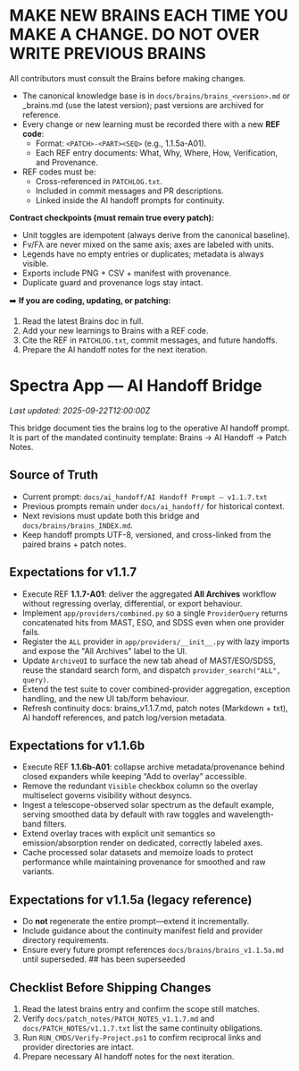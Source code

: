 # MAKE NEW BRAINS EACH TIME YOU MAKE A CHANGE. DO NOT OVER WRITE PREVIOUS BRAINS
All contributors must consult the Brains before making changes.
- The canonical knowledge base is in `docs/brains/brains_<version>.md` or <version>_brains.md (use the latest version); past versions are archived for reference.
- Every change or new learning must be recorded there with a new **REF code**:
  - Format: `<PATCH>-<PART><SEQ>` (e.g., 1.1.5a-A01).
  - Each REF entry documents: What, Why, Where, How, Verification, and Provenance.
- REF codes must be:
  - Cross-referenced in `PATCHLOG.txt`.
  - Included in commit messages and PR descriptions.
  - Linked inside the AI handoff prompts for continuity.

**Contract checkpoints (must remain true every patch):**
- Unit toggles are idempotent (always derive from the canonical baseline).
- Fν/Fλ are never mixed on the same axis; axes are labeled with units.
- Legends have no empty entries or duplicates; metadata is always visible.
- Exports include PNG + CSV + manifest with provenance.
- Duplicate guard and provenance logs stay intact.

➡️ **If you are coding, updating, or patching:**
1. Read the latest Brains doc in full.
2. Add your new learnings to Brains with a REF code.
3. Cite the REF in `PATCHLOG.txt`, commit messages, and future handoffs.
4. Prepare the AI handoff notes for the next iteration.

# Spectra App — AI Handoff Bridge
_Last updated: 2025-09-22T12:00:00Z_

This bridge document ties the brains log to the operative AI handoff prompt.
It is part of the mandated continuity template: Brains → AI Handoff → Patch Notes.

## Source of Truth
- Current prompt: `docs/ai_handoff/AI Handoff Prompt — v1.1.7.txt`
- Previous prompts remain under `docs/ai_handoff/` for historical context.
- Next revisions must update both this bridge and `docs/brains/brains_INDEX.md`.
- Keep handoff prompts UTF-8, versioned, and cross-linked from the paired brains + patch notes.

## Expectations for v1.1.7
- Execute REF **1.1.7-A01**: deliver the aggregated **All Archives** workflow without regressing overlay, differential, or export behaviour.
- Implement `app/providers/combined.py` so a single `ProviderQuery` returns concatenated hits from MAST, ESO, and SDSS even when one provider fails.
- Register the `ALL` provider in `app/providers/__init__.py` with lazy imports and expose the "All Archives" label to the UI.
- Update `ArchiveUI` to surface the new tab ahead of MAST/ESO/SDSS, reuse the standard search form, and dispatch `provider_search("ALL", query)`.
- Extend the test suite to cover combined-provider aggregation, exception handling, and the new UI tab/form behaviour.
- Refresh continuity docs: brains_v1.1.7.md, patch notes (Markdown + txt), AI handoff references, and patch log/version metadata.

## Expectations for v1.1.6b
- Execute REF **1.1.6b-A01**: collapse archive metadata/provenance behind closed expanders while keeping “Add to overlay” accessible.
- Remove the redundant `Visible` checkbox column so the overlay multiselect governs visibility without desyncs.
- Ingest a telescope-observed solar spectrum as the default example, serving smoothed data by default with raw toggles and wavelength-band filters.
- Extend overlay traces with explicit unit semantics so emission/absorption render on dedicated, correctly labeled axes.
- Cache processed solar datasets and memoize loads to protect performance while maintaining provenance for smoothed and raw variants.
## Expectations for v1.1.5a (legacy reference)
- Do **not** regenerate the entire prompt—extend it incrementally.
- Include guidance about the continuity manifest field and provider directory requirements.
- Ensure every future prompt references `docs/brains/brains_v1.1.5a.md` until superseded. ## has been superseeded

## Checklist Before Shipping Changes
1. Read the latest brains entry and confirm the scope still matches.
2. Verify `docs/patch_notes/PATCH_NOTES_v1.1.7.md` and `docs/PATCH_NOTES/v1.1.7.txt` list the same continuity obligations.
3. Run `RUN_CMDS/Verify-Project.ps1` to confirm reciprocal links and provider directories are intact.
4. Prepare necessary AI handoff notes for the next iteration.
